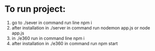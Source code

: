 # To run project:
  1. go to ./sever in command run  line npm i
  2. after installation in ./server in command run nodemon app.js or node app.js
  3. in ./e360 run in command line npm i
  4. after installation in ./e360 in command run npm start 
